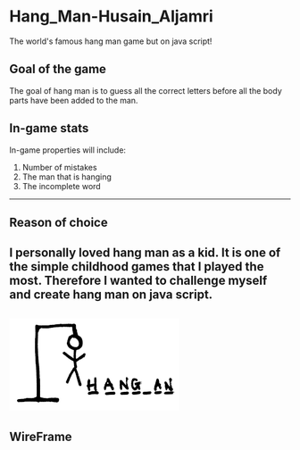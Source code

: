 # Hang_Man-Husain_Aljamri
The world's famous hang man game but on java script!
## Goal of the game
The goal of hang man is to guess all the correct letters before all the body parts have been added to the man.
## In-game stats
In-game properties will include:
1. Number of mistakes
2. The man that is hanging
3. The incomplete word
---
## Reason of choice
I personally loved hang man as a kid. It is one of the simple childhood games that I played the most. Therefore I wanted to challenge myself and create hang man on java script.
---
![Hang Man](Game.png)
---
## WireFrame
![]()
